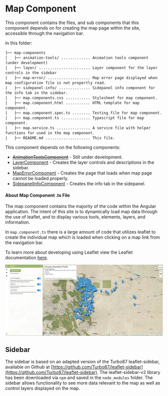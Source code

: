 # Map Component

This component contains the files, and sub components that this component depends on for creating the map page within the site, accessible through the navigation bar. 

In this folder:

```
├── map-components
|   ├── animation-tools/ ............. Animation tools component (under development)
|   ├── layer/ ....................... Layer component for the layer controls in the sidebar
|   ├── map-error/ ................... Map error page displayed when map configuration file is not propertly read.
|   ├── sidepanel-info/ .............. Sidepanel info component for the info tab in the sidebar.
|   ├── map.components.css ........... Stylesheet for map component.
|   ├── map.component.html ........... HTML template for map component.
|   ├── map.component.spec.ts ........ Testing file for map component.
|   ├── map.component.ts ............. Typescript file for map component.
|   ├── map.service.ts ............... A service file with helper functions for used in the map component.
|   ├── README.md .................... This file.
```



This component depends on the following components:

* ~~[AnimationToolsComponent](animation-tools/README.md)~~ - Still under development.
* [LayerComponent](layer/README.md) - Creates the layer controls and descriptions in the sidebar.
* [MapErrorComponent](map-error/README.md) - Creates the page that loads when map page cannot be loaded properly.
* [SidepanelInfoComponent](sidepanel-info/README.md) - Creates the info tab in the sidepanel.

#### About Map Component .ts File ####

The map component contains the majority of the code within the Angular application. The intent of this site is to dynamically load map data through the use of leaflet, and to display various tools, elements, layers, and information. 

In `map.component.ts` there is a large amount of code that utilizes leaflet to create the individual map which is loaded when clicking on a map link from the navigation bar.

To learn more about developing using Leaflet view the Leaflet documentation [here](<https://leafletjs.com/reference-1.5.0.html>).

![map](../../../../doc/images/map.png)

## Sidebar

The sidebar is based on an adapted version of the Turbo87 leaflet-sidebar, available on Github at [https://github.com/Turbo87/leaflet-sidebar](https://github.com/Turbo87/leaflet-sidebar).  The leaflet-sidebar-v2 library has been downloaded via `npm` and saved in the `node_modules` folder. The sidebar allows functionality to see more data relevant to the map as well as control layers displayed on the map.
